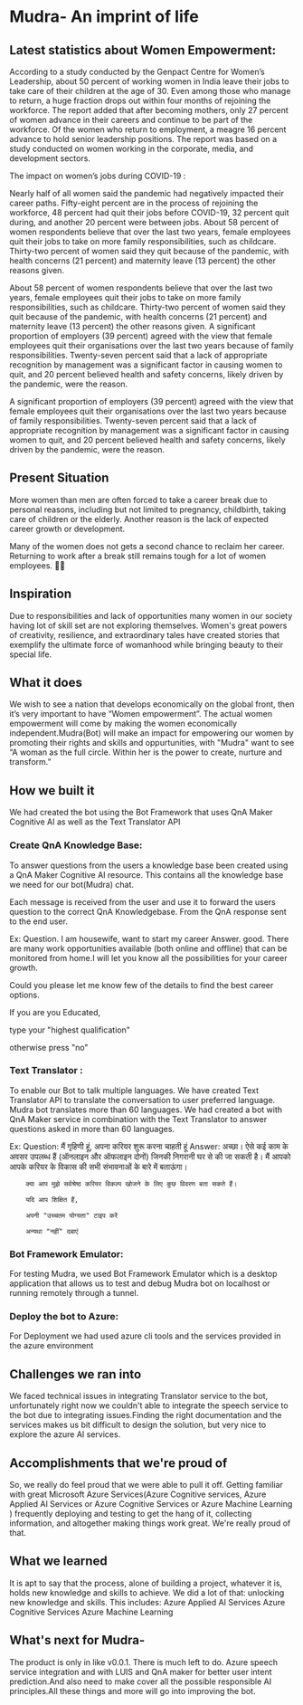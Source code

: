 
# Mudra- An imprint of life

## Latest statistics about Women Empowerment:

According to a study conducted by the Genpact Centre for Women’s Leadership, about 50 percent of working women in India leave their jobs to take care of their children at the age of 30. Even among those who manage to return, a huge fraction drops out within four months of rejoining the workforce.  The report added that after becoming mothers, only 27 percent of women advance in their careers and continue to be part of the workforce. Of the women who return to employment, a meagre 16 percent advance to hold senior leadership positions. The report was based on a study conducted on women working in the corporate, media, and development sectors.

The impact on women’s jobs during COVID-19 :

Nearly half of all women said the pandemic had negatively impacted their career paths. Fifty-eight percent are in the process of rejoining the workforce, 48 percent had quit their jobs before COVID-19, 32 percent quit during, and another 20 percent were between jobs.  About 58 percent of women respondents believe that over the last two years, female employees quit their jobs to take on more family responsibilities, such as childcare. Thirty-two percent of women said they quit because of the pandemic, with health concerns (21 percent) and maternity leave (13 percent) the other reasons given.

About 58 percent of women respondents believe that over the last two years, female employees quit their jobs to take on more family responsibilities, such as childcare. Thirty-two percent of women said they quit because of the pandemic, with health concerns (21 percent) and maternity leave (13 percent) the other reasons given. A significant proportion of employers (39 percent) agreed with the view that female employees quit their organisations over the last two years because of family responsibilities. Twenty-seven percent said that a lack of appropriate recognition by management was a significant factor in causing women to quit, and 20 percent believed health and safety concerns, likely driven by the pandemic, were the reason.

A significant proportion of employers (39 percent) agreed with the view that female employees quit their organisations over the last two years because of family responsibilities. Twenty-seven percent said that a lack of appropriate recognition by management was a significant factor in causing women to quit, and 20 percent believed health and safety concerns, likely driven by the pandemic, were the reason.

## Present Situation

More women than men are often forced to take a career break due to personal reasons, including but not limited to pregnancy, childbirth, taking care of children or the elderly. Another reason is the lack of expected career growth or development.

Many of the women does not gets a second chance to reclaim her career. Returning to work after a break still remains tough for a lot of women employees. 

## Inspiration

Due to responsibilities and lack of opportunities many women in our society having lot of skill set are not exploring themselves. Women's great powers of creativity, resilience, and extraordinary tales have created stories that exemplify the ultimate force of womanhood while bringing beauty to their special life.

## What it does

We wish to see a nation that develops economically on the global front, then it’s very important to have “Women empowerment”. The actual women empowerment will come by making the women economically independent.Mudra(Bot) will make an impact for empowering our women by promoting their rights and skills and oppurtunities, with "Mudra" want to see “A woman as the full circle. Within her is the power to create, nurture and transform.”

## How we built it

We had created the bot using the Bot Framework that uses QnA Maker Cognitive AI as well as the Text Translator API

### Create QnA Knowledge Base:

To answer questions from the users a knowledge base been created using a QnA Maker Cognitive AI resource. 
This contains all the knowledge base we need for our bot(Mudra) chat. 

Each message is received from the user and use it to forward the users question to the correct QnA Knowledgebase. From the QnA response sent to the end user.

Ex: Question. I am housewife, want to start my career
	Answer. good. There are many work opportunities available (both online and offline) that can be monitored from home.I will let you know all the possibilities for your career growth.

Could you please let me know few of the details to find the best career options.

If you are you Educated,

type your "highest qualification"

otherwise press "no"

### Text Translator :
 To enable our Bot to talk multiple languages. We have created Text Translator API to translate the conversation to user preferred language.
 Mudra bot translates more than 60 languages.
 We had created a bot with QnA Maker service in combination with the Text Translator to answer questions asked in more than 60 languages.
 
 Ex: Question: मैं गृहिणी हूं, अपना करियर शुरू करना चाहती हूं
 Answer: अच्छा। ऐसे कई काम के अवसर उपलब्ध हैं (ऑनलाइन और ऑफलाइन दोनों) जिनकी निगरानी घर से की जा सकती है। मैं आपको आपके करियर के विकास की सभी संभावनाओं के बारे में बताऊंगा।

		क्या आप मुझे सर्वश्रेष्ठ करियर विकल्प खोजने के लिए कुछ विवरण बता सकते हैं।

		यदि आप शिक्षित हैं,

		अपनी "उच्चतम योग्यता" टाइप करें

		अन्यथा "नहीं" दबाएं
 
 
### Bot Framework Emulator:


For testing Mudra, we used Bot Framework Emulator which is a desktop application that allows 
us to test and debug Mudra bot on localhost or running remotely through a tunnel.


### Deploy the bot to Azure:

For Deployment we had used azure cli tools and the services provided in the azure environment

## Challenges we ran into

We faced technical issues in integrating Translator service to the bot, 
unfortunately right now we couldn't able to integrate the speech service to the bot due to integrating issues.Finding the right documentation and the services makes us bit difficult to design the solution, but very nice to explore the azure AI services.

## Accomplishments that we're proud of

So, we really do feel proud that we were able to pull it off. Getting familiar with great Microsoft Azure Services(Azure Cognitive services, Azure Applied AI Services or Azure Cognitive Services or Azure Machine Learning )
frequently deploying and testing to get the hang of it, collecting information, and altogether making things work great. We're really proud of that.

## What we learned

It is apt to say that the process, alone of building a project, whatever it is, holds new knowledge and skills to achieve. 
We did a lot of that: unlocking new knowledge and skills. This includes:
 Azure Applied AI Services 
 Azure Cognitive Services 
 Azure Machine Learning 

## What's next for Mudra- 

The product is only in like v0.0.1. There is much left to do.
Azure speech service integration and with LUIS and QnA maker for better user intent prediction.And also need to make cover all the possible responsible AI principles.All these things and more will go into improving the bot.

